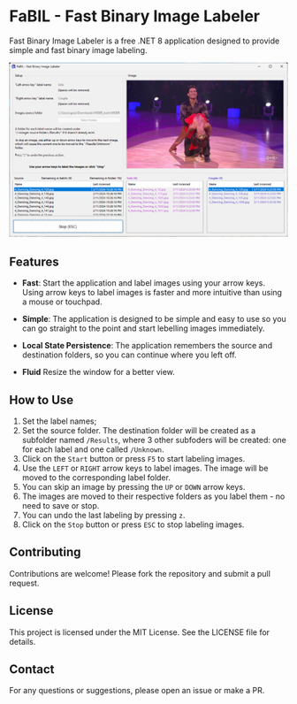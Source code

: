 # FaBIL - Fast Binary Image Labeler

Fast Binary Image Labeler is a free .NET 8 application designed to provide simple and fast binary image labeling.

![Screenshot](FastImageLabeler/Assets/Screenshot.png)

## Features

- **Fast**:
Start the application and label images using your arrow keys.
Using arrow keys to label images is faster and more intuitive than using a mouse or touchpad.

- **Simple**: The application is designed to be simple and easy to use so you can go straight to the point and start lebelling images immediately.
- **Local State Persistence**: The application remembers the source and destination folders, so you can continue where you left off.
- **Fluid** Resize the window for a better view.

## How to Use

1. Set the label names;
2. Set the source folder. The destination folder will be created as a subfolder named `/Results`, where 3 other subfoders will be created: one for each label and one called `/Unknown`.
3. Click on the `Start` button or press `F5` to start labeling images.
4. Use the `LEFT` or `RIGHT` arrow keys to label images. The image will be moved to the corresponding label folder.
5. You can skip an image by pressing the `UP` or `DOWN` arrow keys.
6. The images are moved to their respective folders as you label them - no need to save or stop.
7. You can undo the last labeling by pressing `z`.
8. Click on the `Stop` button or press `ESC` to stop labeling images.

## Contributing

Contributions are welcome! Please fork the repository and submit a pull request.

## License

This project is licensed under the MIT License. See the LICENSE file for details.

## Contact

For any questions or suggestions, please open an issue or make a PR.
